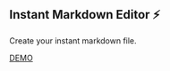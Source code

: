 ## Instant Markdown Editor ⚡️

Create your instant markdown file.


[DEMO](https://instant-markdown-editor.vercel.app/)

